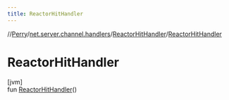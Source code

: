 ```yaml
---
title: ReactorHitHandler
---
```

//[Perry](../../../index.html)/[net.server.channel.handlers](../index.html)/[ReactorHitHandler](index.html)/[ReactorHitHandler](-reactor-hit-handler.html)



# ReactorHitHandler



[jvm]\
fun [ReactorHitHandler](-reactor-hit-handler.html)()




